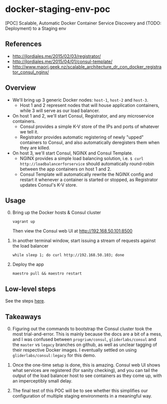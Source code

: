 # docker-staging-env-poc
[POC] Scalable, Automatic Docker Container Service Discovery and (TODO: Deployment) to a Staging env

## References
* http://jlordiales.me/2015/02/03/registrator/
* http://jlordiales.me/2015/04/01/consul-template/
* http://www.maori.geek.nz/scalable_architecture_dr_con_docker_registrator_consul_nginx/

## Overview
* We'll bring up 3 generic Docker nodes: `host-1`, `host-2` and `host-3`.
    * Host 1 and 2 represent nodes that will house application containers, while 3 will serve as our load balancer.
* On host 1 and 2, we'll start Consul, Registrator, and any microservice containers.
    * Consul provides a simple K-V store of the IPs and ports of whatever we tell it.
    * Registrator provides automatic registering of newly "upped" containers to Consul, and also automatically deregisters them when they are killed.
* On host 3, we'll start Consul, NGINX and Consul Template.
    * NGINX provides a simple load balancing solution, i.e. `$ curl http://loadbalancerforservice` should automatically round-robin between the app containers on host 1 and 2.
    * Consul Template will automatically rewrite the NGINX config and restart it whenever a container is started or stopped, as Registrator updates Consul's K-V store.

## Usage

0. Bring up the Docker hosts & Consul cluster

    ```
    vagrant up
    ```

    Then view the Consul web UI at http://192.168.50.101:8500

0. In another terminal window, start issuing a stream of requests against the load balancer

    ```
    while sleep 1; do curl http://192.168.50.103; done
    ```

0. Deploy the app

    ```
    maestro pull && maestro restart
    ```

## Low-level steps
See the steps [here](./STEPS.md).

## Takeaways

0. Figuring out the commands to bootstrap the Consul cluster took the most trial-and-error. This is mainly because the docs are a bit of a mess, and I was confused between `progrium/consul`, `gliderlabs/consul` and the `master` vs `legacy` branches on github, as well as unclear tagging of their respective Docker images. I eventually settled on using `gliderlabs/consul:legacy` for this demo.

0. Once the one-time setup is done, this is amazing. Consul web UI shows what services are registered (for sanity checking), and you can tail the output of the load balancer host to see containers as they come up, with an imperceptibly small delay.

0. The final test of this POC will be to see whether this simplifies our configuration of multiple staging environments in a meaningful way.
